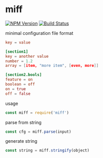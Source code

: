 # miff

[![NPM Version][npm-image]][npm-url]
[![Build Status][travis-image]][travis-url]

minimal configuration file format

```conf
key = value

[section1]
key = another value
number = 1.2
array = [item, "more item", [even, more]]

[section2.bools]
feature = on
boolean = off
on = true
off = false
```

usage

```javascript
const miff = require('miff')
```

parse from string

```javascript
const cfg = miff.parse(input)
```

generate string

```javascript
const string = miff.stringify(object)
```

[npm-image]: https://img.shields.io/npm/v/miff.svg?style=flat
[npm-url]: https://npmjs.org/package/miff
[travis-image]: https://img.shields.io/travis/zweifisch/miff.svg?style=flat
[travis-url]: https://travis-ci.org/zweifisch/miff
